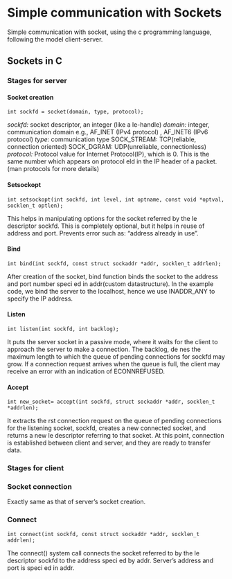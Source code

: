 # Simple communication with Sockets

Simple communication with socket, using the c programming language, following the model client-server.

## Sockets in C

### Stages for server

#### Socket creation

```
int sockfd = socket(domain, type, protocol);
```

*sockfd:* socket descriptor, an integer (like a le-handle)
*domain:* integer, communication domain e.g., AF_INET (IPv4 protocol) , AF_INET6 (IPv6 protocol)
*type:* communication type
        SOCK_STREAM: TCP(reliable, connection oriented)
        SOCK_DGRAM: UDP(unreliable, connectionless)
*protocol:* Protocol value for Internet Protocol(IP), which is 0. This is the same number which appears on protocol eld in
the IP header of a packet.(man protocols for more details)

#### Setsockopt

```
int setsockopt(int sockfd, int level, int optname, const void *optval, socklen_t optlen);
```

This helps in manipulating options for the socket referred by the le descriptor sockfd.
This is completely optional, but it helps in reuse of address and port. Prevents error such as: “address already in use”.

#### Bind

```
int bind(int sockfd, const struct sockaddr *addr, socklen_t addrlen);
```

After creation of the socket, bind function binds the socket to the address and port number speci ed in addr(custom datastructure).
In the example code, we bind the server to the localhost, hence we use INADDR_ANY to specify the IP address.

#### Listen

```
int listen(int sockfd, int backlog);
```

It puts the server socket in a passive mode, where it waits for the client to approach the server to make a connection.
The backlog, de nes the maximum length to which the queue of pending connections for sockfd may grow.
If a connection request arrives when the queue is full, the client may receive an error with an indication of ECONNREFUSED.

#### Accept

```
int new_socket= accept(int sockfd, struct sockaddr *addr, socklen_t *addrlen);
```

It extracts the rst connection request on the queue of pending connections for the listening socket, sockfd, creates a
new connected socket, and returns a new le descriptor referring to that socket. At this point, connection is established
between client and server, and they are ready to transfer data.

### Stages for client

### Socket connection

Exactly same as that of server’s socket creation.


### Connect

```
int connect(int sockfd, const struct sockaddr *addr, socklen_t addrlen);
```

The connect() system call connects the socket referred to by the le descriptor sockfd to the address speci ed by addr.
Server’s address and port is speci ed in addr.
